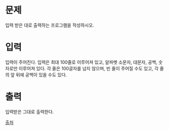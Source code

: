 # 문제
입력 받은 대로 출력하는 프로그램을 작성하시오.

# 입력
입력이 주어진다. 입력은 최대 100줄로 이루어져 있고, 알파벳 소문자, 대문자, 공백, 숫자로만 이루어져 있다. 각 줄은 100글자를 넘지 않으며, 빈 줄이 주어질 수도 있고, 각 줄의 앞 뒤에 공백이 있을 수도 있다.

# 출력
입력받은 그대로 출력한다.

[출처](https://www.acmicpc.net/problem/11719)

